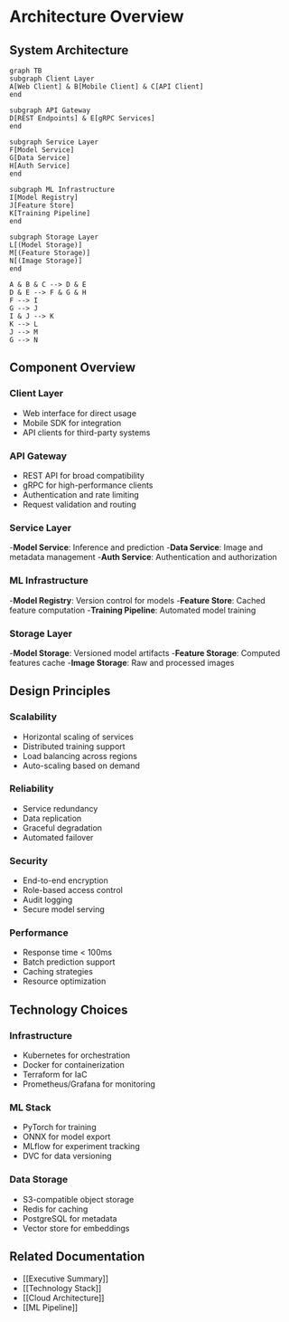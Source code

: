 # Architecture Overview

## System Architecture

```mermaid
graph TB
subgraph Client Layer
A[Web Client] & B[Mobile Client] & C[API Client]
end

subgraph API Gateway
D[REST Endpoints] & E[gRPC Services]
end

subgraph Service Layer
F[Model Service]
G[Data Service]
H[Auth Service]
end

subgraph ML Infrastructure
I[Model Registry]
J[Feature Store]
K[Training Pipeline]
end

subgraph Storage Layer
L[(Model Storage)]
M[(Feature Storage)]
N[(Image Storage)]
end

A & B & C --> D & E
D & E --> F & G & H
F --> I
G --> J
I & J --> K
K --> L
J --> M
G --> N
```

## Component Overview

### Client Layer
- Web interface for direct usage
- Mobile SDK for integration
- API clients for third-party systems

### API Gateway
- REST API for broad compatibility
- gRPC for high-performance clients
- Authentication and rate limiting
- Request validation and routing

### Service Layer
-**Model Service**: Inference and prediction
-**Data Service**: Image and metadata management
-**Auth Service**: Authentication and authorization

### ML Infrastructure
-**Model Registry**: Version control for models
-**Feature Store**: Cached feature computation
-**Training Pipeline**: Automated model training

### Storage Layer
-**Model Storage**: Versioned model artifacts
-**Feature Storage**: Computed features cache
-**Image Storage**: Raw and processed images

## Design Principles

### Scalability
- Horizontal scaling of services
- Distributed training support
- Load balancing across regions
- Auto-scaling based on demand

### Reliability
- Service redundancy
- Data replication
- Graceful degradation
- Automated failover

### Security
- End-to-end encryption
- Role-based access control
- Audit logging
- Secure model serving

### Performance
- Response time < 100ms
- Batch prediction support
- Caching strategies
- Resource optimization

## Technology Choices

### Infrastructure
- Kubernetes for orchestration
- Docker for containerization
- Terraform for IaC
- Prometheus/Grafana for monitoring

### ML Stack
- PyTorch for training
- ONNX for model export
- MLflow for experiment tracking
- DVC for data versioning

### Data Storage
- S3-compatible object storage
- Redis for caching
- PostgreSQL for metadata
- Vector store for embeddings

## Related Documentation
- [[Executive Summary]]
- [[Technology Stack]]
- [[Cloud Architecture]]
- [[ML Pipeline]] 
